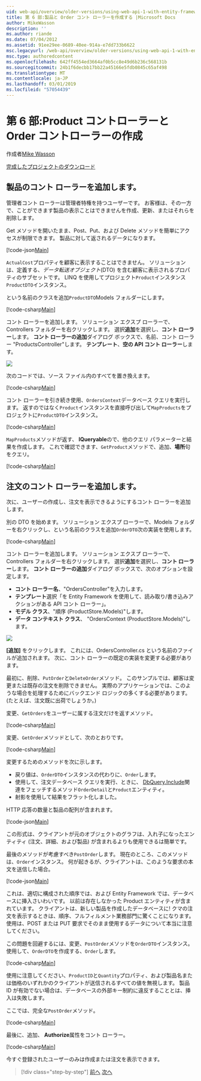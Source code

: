 ```yaml
---
uid: web-api/overview/older-versions/using-web-api-1-with-entity-framework-5/using-web-api-with-entity-framework-part-6
title: 第 6 部:製品と Order コント ローラーを作成する |Microsoft Docs
author: MikeWasson
description: ''
ms.author: riande
ms.date: 07/04/2012
ms.assetid: 91ee29ee-0689-40ee-914a-e7dd733b6622
msc.legacyurl: /web-api/overview/older-versions/using-web-api-1-with-entity-framework-5/using-web-api-with-entity-framework-part-6
msc.type: authoredcontent
ms.openlocfilehash: 642ff4554ed3664af0b5cc8e49d6b236c568131b
ms.sourcegitcommit: 24b1f6decbb17bb22a45166e5fdb0845c65af498
ms.translationtype: MT
ms.contentlocale: ja-JP
ms.lasthandoff: 03/01/2019
ms.locfileid: "57054439"
---
```

<a name="part-6-creating-product-and-order-controllers"></a>第 6 部:Product コントローラーと Order コントローラーの作成
====================
作成者[Mike Wasson](https://github.com/MikeWasson)

[完成したプロジェクトのダウンロード](http://code.msdn.microsoft.com/ASP-NET-Web-API-with-afa30545)

## <a name="add-a-products-controller"></a>製品のコント ローラーを追加します。

管理者コント ローラーは管理者特権を持つユーザーです。 お客様は、その一方で、ことができます製品の表示ことはできませんを作成、更新、またはそれらを削除します。

Get メソッドを開いたまま、Post、Put、および Delete メソッドを簡単にアクセスが制限できます。 製品に対して返されるデータになります。

[!code-json[Main](using-web-api-with-entity-framework-part-6/samples/sample1.json?highlight=1)]

`ActualCost`プロパティを顧客に表示することはできません。 ソリューションは、定義する、*データ転送オブジェクト*(DTO) を含む顧客に表示されるプロパティのサブセットです。 LINQ を使用してプロジェクト`Product`インスタンス`ProductDTO`インスタンス。

という名前のクラスを追加`ProductDTO`Models フォルダーにします。

[!code-csharp[Main](using-web-api-with-entity-framework-part-6/samples/sample2.cs)]

コント ローラーを追加します。 ソリューション エクスプ ローラーで、Controllers フォルダーを右クリックします。 選択**追加**を選択し、**コント ローラー**します。 **コント ローラーの追加**ダイアログ ボックスで、名前、コント ローラー &quot;ProductsController&quot;します。 **テンプレート**、**空の API コント ローラー**します。

![](using-web-api-with-entity-framework-part-6/_static/image1.png)

次のコードでは、ソース ファイル内のすべてを置き換えます。

[!code-csharp[Main](using-web-api-with-entity-framework-part-6/samples/sample3.cs)]

コント ローラーを引き続き使用、`OrdersContext`データベース クエリを実行します。 返すのではなく`Product`インスタンスを直接呼び出して`MapProducts`をプロジェクトに`ProductDTO`インスタンス。

[!code-csharp[Main](using-web-api-with-entity-framework-part-6/samples/sample4.cs?highlight=1)]

`MapProducts`メソッドが返す、 **IQueryable**ので、他のクエリ パラメーターと結果を作成します。 これで確認できます、`GetProduct`メソッドで、追加、**場所**句をクエリ。

[!code-csharp[Main](using-web-api-with-entity-framework-part-6/samples/sample5.cs?highlight=2)]

## <a name="add-an-orders-controller"></a>注文のコント ローラーを追加します。

次に、ユーザーの作成し、注文を表示できるようにするコント ローラーを追加します。

別の DTO を始めます。 ソリューション エクスプ ローラーで、Models フォルダーを右クリックし、という名前のクラスを追加`OrderDTO`次の実装を使用します。

[!code-csharp[Main](using-web-api-with-entity-framework-part-6/samples/sample6.cs)]

コント ローラーを追加します。 ソリューション エクスプ ローラーで、Controllers フォルダーを右クリックします。 選択**追加**を選択し、**コント ローラー**します。 **コント ローラーの追加**ダイアログ ボックスで、次のオプションを設定します。

- **コント ローラー名**、"OrdersController"を入力します。
- **テンプレート**選択「を Entity Framework を使用して、読み取り/書き込みアクションがある API コント ローラー」。
- **モデル クラス**、&quot;順序 (ProductStore.Models)&quot;します。
- **データ コンテキスト クラス**、 &quot;OrdersContext (ProductStore.Models)&quot;します。

![](using-web-api-with-entity-framework-part-6/_static/image2.png)

**[追加]** をクリックします。 これには、OrdersController.cs という名前のファイルが追加されます。 次に、コント ローラーの既定の実装を変更する必要があります。

最初に、削除、`PutOrder`と`DeleteOrder`メソッド。 このサンプルでは、顧客は変更または既存の注文を削除できません。 実際のアプリケーションでは、このような場合を処理するためにバックエンド ロジックの多くする必要があります。 (たとえば、注文既に出荷でしょうか。)

変更、`GetOrders`をユーザーに属する注文だけを返すメソッド。

[!code-csharp[Main](using-web-api-with-entity-framework-part-6/samples/sample7.cs)]

変更、`GetOrder`メソッドとして、次のとおりです。

[!code-csharp[Main](using-web-api-with-entity-framework-part-6/samples/sample8.cs)]

変更するためのメソッドを次に示します。

- 戻り値は、`OrderDTO`インスタンスの代わりに、`Order`します。
- 使用して、注文データベース クエリを実行、ときに、 [DbQuery.Include](https://msdn.microsoft.com/library/gg696395)関連をフェッチするメソッド`OrderDetail`と`Product`エンティティ。
- 射影を使用して結果をフラット化しました。

HTTP 応答の数量と製品の配列が含まれます。

[!code-json[Main](using-web-api-with-entity-framework-part-6/samples/sample9.json)]

この形式は、クライアントが元のオブジェクトのグラフは、入れ子になったエンティティ (注文、詳細、および製品) が含まれるよりも使用できるは簡単です。

最後のメソッドが考慮すべき`PostOrder`します。 現在のところ、このメソッドは、`Order`インスタンス。 何が起きるが、クライアントは、このような要求の本文を送信した場合。

[!code-json[Main](using-web-api-with-entity-framework-part-6/samples/sample10.json)]

これは、適切に構成された順序では、および Entity Framework では、データベースに挿入さいわいです。 以前は存在しなかった Product エンティティが含まれています。 クライアントは、新しい製品を作成したデータベースに! クマの注文を表示するときは、順序、フルフィルメント業務部門に驚くことになります。 使用は、POST または PUT 要求でそのまま使用するデータについて本当に注意してください。

この問題を回避するには、変更、`PostOrder`メソッドを`OrderDTO`インスタンス。 使用して、`OrderDTO`を作成する、`Order`します。

[!code-csharp[Main](using-web-api-with-entity-framework-part-6/samples/sample11.cs)]

使用に注意してください、`ProductID`と`Quantity`プロパティ、および製品名または価格のいずれかのクライアントが送信されるすべての値を無視します。 製品 ID が有効でない場合は、データベースの外部キー制約に違反することとは、挿入は失敗します。

ここでは、完全な`PostOrder`メソッド。

[!code-csharp[Main](using-web-api-with-entity-framework-part-6/samples/sample12.cs)]

最後に、追加、 **Authorize**属性をコント ローラー。

[!code-csharp[Main](using-web-api-with-entity-framework-part-6/samples/sample13.cs)]

今すぐ登録されたユーザーのみは作成または注文を表示できます。

> [!div class="step-by-step"]
> [前へ](using-web-api-with-entity-framework-part-5.md)
> [次へ](using-web-api-with-entity-framework-part-7.md)
